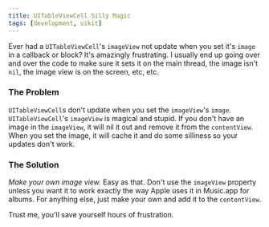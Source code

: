 ```yaml
---
title: UITableViewCell Silly Magic
tags: [development, uikit]
---
```


Ever had a `UITableViewCell`'s `imageView` not update when you set it's `image` in a callback or block? It's amazingly frustrating. I usually end up going over and over the code to make sure it sets it on the main thread, the image isn't `nil`, the image view is on the screen, etc, etc.

### The Problem

`UITableViewCell`s don't update when you set the `imageView`'s `image`. `UITableViewCell`'s `imageView` is magical and stupid. If you don't have an image in the `imageView`, it will nil it out and remove it from the `contentView`. When you set the image, it will cache it and do some silliness so your updates don't work. 

### The Solution

*Make your own image view.* Easy as that. Don't use the `imageView` property unless you want it to work exactly the way Apple uses it in Music.app for albums. For anything else, just make your own and add it to the `contentView`.

Trust me, you'll save yourself hours of frustration.
